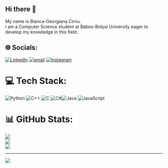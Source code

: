 ## Hi there 👋
My name is Bianca-Georgiana Cirnu.</br>
I am a Computer Science student at Babes-Bolyai University eager to develop my knowledge in this field. </br>


## 🌐 Socials:
[![LinkedIn](https://img.shields.io/badge/LinkedIn-%230077B5.svg?logo=linkedin&logoColor=white)](https://linkedin.com/in/bianca-georgiana-cirnu) [![email](https://img.shields.io/badge/Email-D14836?logo=gmail&logoColor=white)](mailto:bianca.georgiana.cirnu@gmail.com) [![Instagram](https://img.shields.io/badge/Instagram-%23E4405F.svg?logo=Instagram&logoColor=white)](https://instagram.com/bianca.cirnu) 

# 💻 Tech Stack:
![Python](https://img.shields.io/badge/python-3670A0?style=for-the-badge&logo=python&logoColor=ffdd54)  ![C++](https://img.shields.io/badge/c++-%2300599C.svg?style=for-the-badge&logo=c%2B%2B&logoColor=white) ![C](https://img.shields.io/badge/c-%2300599C.svg?style=for-the-badge&logo=c&logoColor=white) ![C#](https://img.shields.io/badge/c%23-%23239120.svg?style=for-the-badge&logo=csharp&logoColor=white)![Java](https://img.shields.io/badge/java-%23ED8B00.svg?style=for-the-badge&logo=openjdk&logoColor=white) ![JavaScript](https://img.shields.io/badge/javascript-%23323330.svg?style=for-the-badge&logo=javascript&logoColor=%23F7DF1E) 
# 📊 GitHub Stats:
![](https://github-readme-stats.vercel.app/api?username=BiancaCirnu&theme=dark&hide_border=false&include_all_commits=false&count_private=false)<br/>
![](https://nirzak-streak-stats.vercel.app/?user=BiancaCirnu&theme=dark&hide_border=false)<br/>
![](https://github-readme-stats.vercel.app/api/top-langs/?username=BiancaCirnu&theme=dark&hide_border=false&include_all_commits=false&count_private=false&layout=compact)

---
[![](https://visitcount.itsvg.in/api?id=BiancaCirnu&icon=0&color=0)](https://visitcount.itsvg.in)

<!-- Proudly created with GPRM ( https://gprm.itsvg.in ) -->
